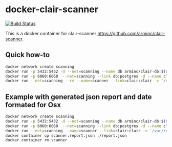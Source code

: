# docker-clair-scanner

[![Build Status](https://travis-ci.org/ObjectifLibre/docker-clair-scanner.svg?branch=master)](https://travis-ci.org/ObjectifLibre/docker-clair-scanner)

This is a docker container for clair-scanner https://github.com/arminc/clair-scanner.

## Quick how-to

```bash
docker network create scanning
docker run -p 5432:5432 -d --net=scanning --name db arminc/clair-db:$(date -d "yesterday" '+%Y-%m-%d')
docker run -p 6060:6060  --net=scanning --link db:postgres -d --name clair arminc/clair-local-scan:v2.0.6
docker run --net=scanning --rm --name=scanner --link=clair:clair -v '/var/run/docker.sock:/var/run/docker.sock'  objectiflibre/clair-scanner --clair="http://clair:6060" --ip="scanner" -t Medium <Image to scan>

```

## Example with generated json report and date formated for Osx

```bash
docker network create scanning
docker run -p 5432:5432 -d --net=scanning --name db arminc/clair-db:$(date +%Y-%m-%d)
docker run -p 6060:6060  --net=scanning --link db:postgres -d --name clair arminc/clair-local-scan:v2.0.6
docker run --net=scanning --name=scanner --link=clair:clair -v '/var/run/docker.sock:/var/run/docker.sock'  objectiflibre/clair-scanner --clair="http://clair:6060" --ip="scanner" -r report.json <Image to scan>
docker container cp scanner:report.json ./report.json
docker container rm scanner
```